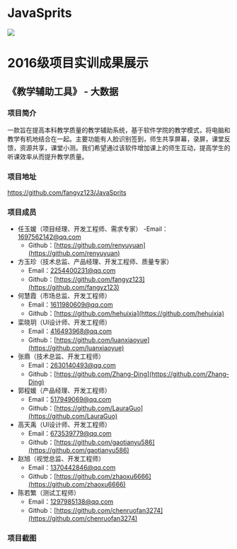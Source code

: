 # JavaSprits
<img src="../../../image/logo.png"/>

# 2016级项目实训成果展示 

## 《教学辅助工具》 - 大数据

### 项目简介

一款旨在提高本科教学质量的教学辅助系统，基于软件学院的教学模式，将电脑和教学有机地结合在一起。主要功能有人脸识别签到，师生共享屏幕，录屏，课堂反馈，资源共享，课堂小测。我们希望通过该软件增加课上的师生互动，提高学生的听课效率从而提升教学质量。


### 项目地址
https://github.com/fangyz123/JavaSprits

### 项目成员

- 任玉媛（项目经理、开发工程师、需求专家）
  -Email：[1697562142@qq.com](mailto:1697562142@qq.com) 
  - Github：[https://github.com/renyuyuan](https://github.com/renyuyuan)
- 方玉珍（技术总监、产品经理、开发工程师、质量专家）
  - Email：[2254400231@qq.com](mailto:2254400231@qq.com) 
  - Github：[https://github.com/fangyz123](https://github.com/fangyz123)
- 何慧霞（市场总监、开发工程师）
  - Email：[1611980609@qq.com](mailto:1611980609@qq.com)
  - Github：[https://github.com/hehuixia](https://github.com/hehuixia)
- 栾晓玥（UI设计师、开发工程师）
  - Email：[416493968@qq.com](mailto:416493968@qq.com)
  - Github：[https://github.com/luanxiaoyue](https://github.com/luanxiaoyue)
- 张鼎（技术总监、开发工程师）
  - Email：[2630140493@qq.com](mailto:2630140493@qq.com)
  - Github：[https://github.com/Zhang-Ding](https://github.com/Zhang-Ding)
- 郭程媛（产品经理、开发工程师）
  - Email：[517949069@qq.com](mailto:517949069@qq.com)
  - Github：[https://github.com/LauraGuo](https://github.com/LauraGuo)
- 高天禹（UI设计师、开发工程师）
  - Email：[673539779@qq.com](mailto:1673539779@qq.com)
  - Github：[https://github.com/gaotianyu586](https://github.com/gaotianyu586)
- 赵旭（视觉总监、开发工程师）
  - Email：[1370442846@qq.com](mailto:1370442846@qq.com)
  - Github：[https://github.com/zhaoxu6666](https://github.com/zhaoxu6666)
- 陈若繁（测试工程师）
  - Email：[1297985138@qq.com](mailto:1297985138@qq.com)
  - Github：[https://github.com/chenruofan3274](https://github.com/chenruofan3274)

### 项目截图

